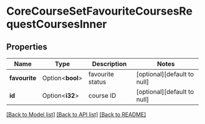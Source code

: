 # CoreCourseSetFavouriteCoursesRequestCoursesInner

## Properties

Name | Type | Description | Notes
------------ | ------------- | ------------- | -------------
**favourite** | Option<**bool**> | favourite status | [optional][default to null]
**id** | Option<**i32**> | course ID | [optional][default to null]

[[Back to Model list]](../README.md#documentation-for-models) [[Back to API list]](../README.md#documentation-for-api-endpoints) [[Back to README]](../README.md)


